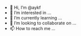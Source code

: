 - 👋 Hi, I’m @aykf
- 👀 I’m interested in ...
- 🌱 I’m currently learning ...
- 💞️ I’m looking to collaborate on ...
- 📫 How to reach me ...

<!---
aykf/aykf is a ✨ special ✨ repository because its `README.md` (this file) appears on your GitHub profile.
You can click the Preview link to take a look at your changes.
--->
